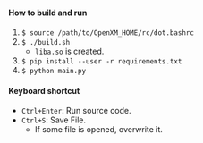 #### How to build and run

1. `$ source /path/to/OpenXM_HOME/rc/dot.bashrc`
2. `$ ./build.sh`
    - `liba.so` is created.
3. `$ pip install --user -r requirements.txt`
4. `$ python main.py`

#### Keyboard shortcut

- `Ctrl+Enter`: Run source code.
- `Ctrl+S`: Save File.
    - If some file is opened, overwrite it.

